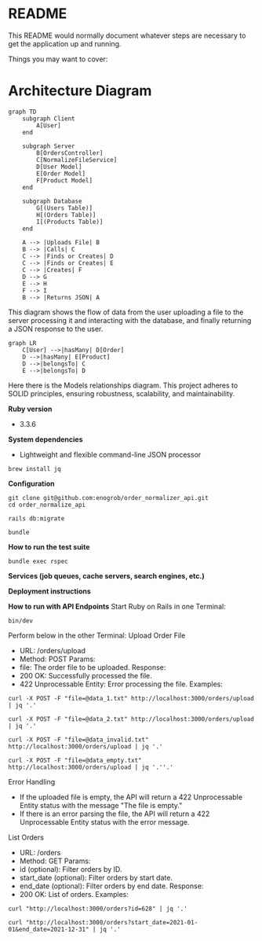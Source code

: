 # README

This README would normally document whatever steps are necessary to get the
application up and running.

Things you may want to cover:
# Architecture Diagram

```mermaid
graph TD
    subgraph Client
        A[User]
    end

    subgraph Server
        B[OrdersController]
        C[NormalizeFileService]
        D[User Model]
        E[Order Model]
        F[Product Model]
    end

    subgraph Database
        G[(Users Table)]
        H[(Orders Table)]
        I[(Products Table)]
    end

    A --> |Uploads File| B
    B --> |Calls| C
    C --> |Finds or Creates| D
    C --> |Finds or Creates| E
    C --> |Creates| F
    D --> G
    E --> H
    F --> I
    B --> |Returns JSON| A
```    

This diagram shows the flow of data from the user uploading a file to the server processing it and interacting with the database, and finally returning a JSON response to the user. 

```mermaid
graph LR
    C[User] -->|hasMany| D[Order]
    D -->|hasMany| E[Product]
    D -->|belongsTo| C
    E -->|belongsTo| D
```

Here there is the Models relationships diagram.
This project adheres to SOLID principles, ensuring robustness, scalability, and maintainability.

**Ruby version**
- 3.3.6

**System dependencies**
- Lightweight and flexible command-line JSON processor
```shell
brew install jq
```

**Configuration**
```shell 
git clone git@github.com:enogrob/order_normalizer_api.git
cd order_normalize_api
```

```shell
rails db:migrate
```

```shell
bundle
```

**How to run the test suite**
```shell
bundle exec rspec
```

**Services (job queues, cache servers, search engines, etc.)**

**Deployment instructions**

**How to run with API Endpoints**
Start Ruby on Rails in one Terminal:
```shell
bin/dev
```

Perform below in the other Terminal:
Upload Order File
* URL: /orders/upload
* Method: POST
Params:
* file: The order file to be uploaded.
Response:
* 200 OK: Successfully processed the file.
* 422 Unprocessable Entity: Error processing the file.
Examples:
```shell
curl -X POST -F "file=@data_1.txt" http://localhost:3000/orders/upload | jq '.'
```

```shell
curl -X POST -F "file=@data_2.txt" http://localhost:3000/orders/upload | jq '.'
```

```shell
curl -X POST -F "file=@data_invalid.txt" http://localhost:3000/orders/upload | jq '.'
```

```shell
curl -X POST -F "file=@data_empty.txt" http://localhost:3000/orders/upload | jq '.''.'
```

Error Handling
* If the uploaded file is empty, the API will return a 422 Unprocessable Entity status with the message "The file is empty."
* If there is an error parsing the file, the API will return a 422 Unprocessable Entity status with the error message.

List Orders
* URL: /orders
* Method: GET
Params:
* id (optional): Filter orders by ID.
* start_date (optional): Filter orders by start date.
* end_date (optional): Filter orders by end date.
Response:
* 200 OK: List of orders.
Examples:
```shell
curl "http://localhost:3000/orders?id=628" | jq '.'
```

```shell
curl "http://localhost:3000/orders?start_date=2021-01-01&end_date=2021-12-31" | jq '.'
```